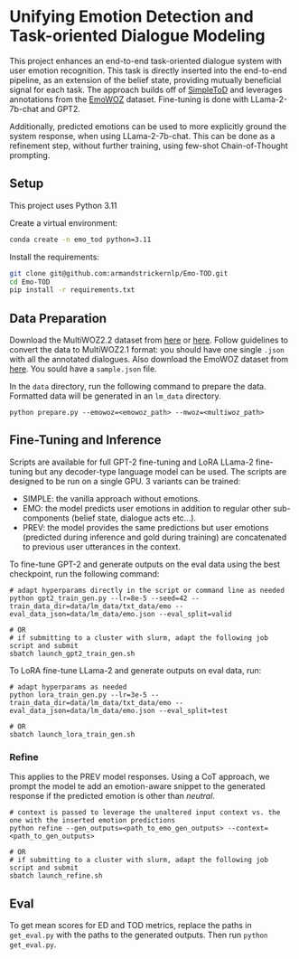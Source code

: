 # Unifying Emotion Detection and Task-oriented Dialogue Modeling

This project enhances an end-to-end task-oriented dialogue system with user emotion recognition. This task is directly inserted into the end-to-end pipeline, as an extension of the belief state, providing mutually beneficial signal for each task.  The approach builds off of [SimpleToD](https://github.com/salesforce/simpletod) and leverages annotations from the [EmoWOZ](https://zenodo.org/records/5865438) dataset.  Fine-tuning is done with LLama-2-7b-chat and GPT2.  

Additionally, predicted emotions can be used to more explicitly ground the system response, when using LLama-2-7b-chat. This can be done as a refinement step, without further training, using few-shot Chain-of-Thought prompting. 

## Setup

This project uses Python 3.11

Create a virtual environment:

```bash
conda create -n emo_tod python=3.11
```

Install the requirements:
```bash
git clone git@github.com:armandstrickernlp/Emo-TOD.git
cd Emo-TOD
pip install -r requirements.txt
```


## Data Preparation
Download the MultiWOZ2.2 dataset from [here](https://huggingface.co/datasets/multi_woz_v22) or [here](https://github.com/budzianowski/multiwoz/tree/master/data/MultiWOZ_2.2). Follow guidelines to convert the data to MultiWOZ2.1 format: you should have one single `.json` with all the annotated dialogues. Also download the EmoWOZ dataset from [here](https://zenodo.org/records/5865438). You sould have a `sample.json` file.

In the `data` directory, run the following command to prepare the data. Formatted data will be generated in an `lm_data` directory.

```
python prepare.py --emowoz=<emowoz_path> --mwoz=<multiwoz_path>
```

## Fine-Tuning and Inference
Scripts are available for full GPT-2 fine-tuning and LoRA LLama-2 fine-tuning but any decoder-type language model can be used.  The scripts are designed to be run on a single GPU. 3 variants can be trained: 
* SIMPLE: the vanilla approach without emotions.
* EMO: the model predicts user emotions in addition to regular other sub-components (belief state, dialogue acts etc...).
* PREV: the model provides the same predictions but user emotions (predicted during inference and gold during training) are concatenated to previous user utterances in the context.

To fine-tune GPT-2 and generate outputs on the eval data using the best checkpoint, run the following command:

```
# adapt hyperparams directly in the script or command line as needed
python gpt2_train_gen.py --lr=8e-5 --seed=42 --train_data_dir=data/lm_data/txt_data/emo --eval_data_json=data/lm_data/emo.json --eval_split=valid

# OR
# if submitting to a cluster with slurm, adapt the following job script and submit
sbatch launch_gpt2_train_gen.sh
```

To LoRA fine-tune LLama-2 and generate outputs on eval data, run:

```
# adapt hyperparams as needed
python lora_train_gen.py --lr=3e-5 --train_data_dir=data/lm_data/txt_data/emo --eval_data_json=data/lm_data/emo.json --eval_split=test 

# OR
sbatch launch_lora_train_gen.sh
```


### Refine
This applies to the PREV model responses. Using a CoT approach, we prompt the model te add an emotion-aware snippet to the generated response if the predicted emotion is other than *neutral*.
```
# context is passed to leverage the unaltered input context vs. the one with the inserted emotion predictions
python refine --gen_outputs=<path_to_emo_gen_outputs> --context=<path_to_gen_outputs>

# OR
# if submitting to a cluster with slurm, adapt the following job script and submit
sbatch launch_refine.sh
```

## Eval

To get mean scores for ED and TOD metrics, replace the paths in `get_eval.py` with the paths to the generated outputs. Then run `python get_eval.py`.

